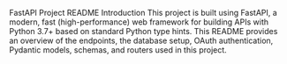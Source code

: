 FastAPI Project README
Introduction
This project is built using FastAPI, a modern, fast (high-performance) web framework for building APIs with Python 3.7+ based on standard Python type hints. This README provides an overview of the endpoints, the database setup, OAuth authentication, Pydantic models, schemas, and routers used in this project.